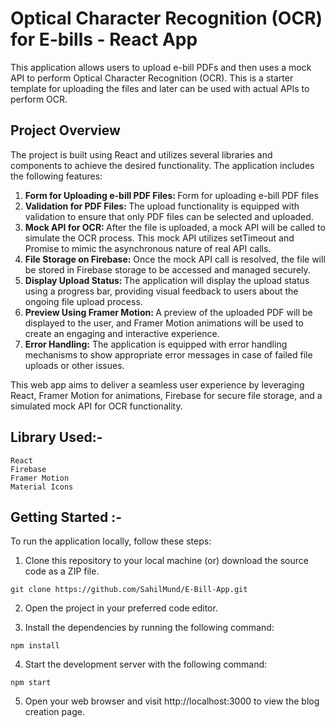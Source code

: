 # Optical Character Recognition (OCR) for E-bills - React App

This application allows users to upload e-bill PDFs and then uses a mock API to perform Optical Character Recognition (OCR). This is a starter template for uploading the files and later can be used with actual APIs to perform OCR.

## Project Overview

The project is built using React and utilizes several libraries and components to achieve the desired functionality. The application includes the following features:

1. <b>Form for Uploading e-bill PDF Files: </b>Form for uploading e-bill PDF files
2. <b> Validation for PDF Files: </b> The upload functionality is equipped with validation to ensure that only PDF files can be selected and uploaded.
3. <b>Mock API for OCR: </b> After the file is uploaded, a mock API will be called to simulate the OCR process. This mock API utilizes setTimeout and Promise to mimic the asynchronous nature of real API calls.
4. <b>File Storage on Firebase:</b> Once the mock API call is resolved, the file will be stored in Firebase storage to be accessed and managed securely.
5. <b>Display Upload Status: </b>The application will display the upload status using a progress bar, providing visual feedback to users about the ongoing file upload process.
6. <b>Preview Using Framer Motion: </b> A preview of the uploaded PDF will be displayed to the user, and Framer Motion animations will be used to create an engaging and interactive experience.
7. <b>Error Handling:</b> The application is equipped with error handling mechanisms to show appropriate error messages in case of failed file uploads or other issues.

This web app aims to deliver a seamless user experience by leveraging React, Framer Motion for animations, Firebase for secure file storage, and a simulated mock API for OCR functionality.

## Library Used:-

```
React
Firebase
Framer Motion
Material Icons
```

## Getting Started :-
To run the application locally, follow these steps:

1. Clone this repository to your local machine (or) download the source code as a ZIP file.

```
git clone https://github.com/SahilMund/E-Bill-App.git
```

2. Open the project in your preferred code editor.

3. Install the dependencies by running the following command:

```
npm install
```

4. Start the development server with the following command:

```
npm start
```

5. Open your web browser and visit http://localhost:3000 to view the blog creation page.


